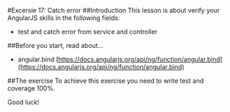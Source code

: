 #Excersie 17: Catch error
##Introduction
This lesson is about verify your AngularJS skills in the following fields:
* test and catch error from service and controller

##Before you start, read about...
* angular.bind [https://docs.angularjs.org/api/ng/function/angular.bind](https://docs.angularjs.org/api/ng/function/angular.bind)

##The exercise
To achieve this exercise you need to write test and coverage 100%.

Good luck!
